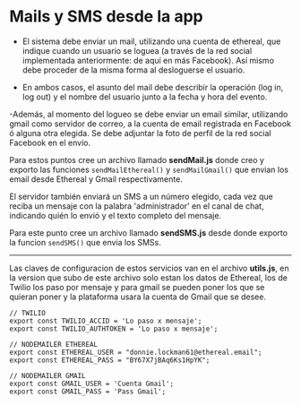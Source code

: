 # Mails y SMS desde la app

- El sistema debe enviar un mail, utilizando una cuenta de ethereal, que indique cuando un usuario se loguea (a través de la red social implementada anteriormente: de aquí en más Facebook). Así mismo debe proceder de la misma forma al desloguerse el usuario.

- En ambos casos, el asunto del mail debe describir la operación (log in, log out) y el nombre del usuario junto a la fecha y hora del evento.

-Además, al momento del logueo se debe enviar un email similar, utilizando gmail como servidor de correo, a la cuenta de email registrada en Facebook ó alguna otra elegida. Se debe adjuntar la foto de perfil de la red social Facebook en el envío.

Para estos puntos cree un archivo llamado **sendMail.js** donde creo y exporto las funciones ```sendMailEthereal()``` y ```sendMailGmail()``` que envian los email desde Ethereal y Gmail respectivamente.

El servidor también enviará un SMS a un número elegido, cada vez que reciba un mensaje con la palabra 'administrador' en el canal de chat, indicando quién lo envió y el texto completo del mensaje.

Para este punto cree un archivo llamado **sendSMS.js** desde donde exporto la funcion ```sendSMS()``` que envia los SMSs.


<hr />


Las claves de configuracion de estos servicios van en el archivo **utils.js**, en la version que subo de este archivo solo estan los datos de Ethereal, los de Twilio los paso por mensaje y para gmail se pueden poner los que se quieran poner y la plataforma usara la cuenta de Gmail que se desee.

```
// TWILIO
export const TWILIO_ACCID = 'Lo paso x mensaje';
export const TWILIO_AUTHTOKEN = 'Lo paso x mensaje';

// NODEMAILER ETHEREAL
export const ETHEREAL_USER = "donnie.lockman61@ethereal.email";
export const ETHEREAL_PASS = "BY67X7jBAq6Ks1HpYK";

// NODEMAILER GMAIL
export const GMAIL_USER = 'Cuenta Gmail';
export const GMAIL_PASS = 'Pass Gmail';
```